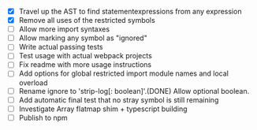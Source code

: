 - [X] Travel up the AST to find statementexpressions from any expression
- [X] Remove all uses of the restricted symbols
- [ ] Allow more import syntaxes
- [ ] Allow marking any symbol as "ignored"
- [ ] Write actual passing tests
- [ ] Test usage with actual webpack projects
- [ ] Fix readme with more usage instructions
- [ ] Add options for global restricted import module names and local overload
- [ ] Rename ignore to 'strip-log[: boolean]'.(DONE) Allow optional boolean.
- [ ] Add automatic final test that no stray symbol is still remaining
- [ ] Investigate Array flatmap shim + typescript building 
- [ ] Publish to npm